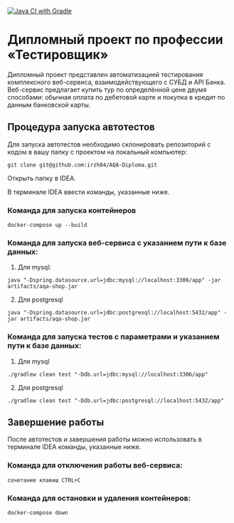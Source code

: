 [![Java CI with Gradle](https://github.com/irzh84/AQA-Diploma/actions/workflows/gradle.yml/badge.svg)](https://github.com/irzh84/AQA-Diploma/actions/workflows/gradle.yml)

# Дипломный проект по профессии «Тестировщик»

Дипломный проект представлен автоматизацией тестирования комплексного веб-сервиса, взаимодействующего с СУБД и API Банка. Веб-сервис предлагает купить тур по определённой цене двумя способами: обычная оплата по дебетовой карте и покупка в кредит по данным банковской карты. 

## Процедура запуска автотестов 

Для запуска автотестов необходимо склонировать репозиторий с кодом в вашу папку с проектом на локальный компьютер:

`git clone git@github.com:irzh84/AQA-Diploma.git`

Открыть папку в IDEA.

В терминале IDEA ввести команды, указанные ниже. 
             
### Команда для запуска контейнеров  

`docker-compose up --build`

### Команда для запуска веб-сервиса с указанием пути к базе данных: 

1. Для mysql:

`java "-Dspring.datasource.url=jdbc:mysql://localhost:3306/app" -jar artifacts/aqa-shop.jar`
   
2. Для postgresql

`java "-Dspring.datasource.url=jdbc:postgresql://localhost:5432/app" -jar artifacts/aqa-shop.jar`

### Команда для запуска тестов с параметрами и указанием пути к базе данных: 

1. Для mysql

`./gradlew clean test "-Ddb.url=jdbc:mysql://localhost:3306/app"`

2. Для postgresql

`./gradlew clean test "-Ddb.url=jdbc:postgresql://localhost:5432/app"` 

## Завершение работы

После автотестов и завершения работы можно использовать в терминале IDEA команды, указанные ниже.

### Команда для отключения работы веб-сервиса:

`сочетание клавиш CTRL+C`

### Команда для остановки и удаления контейнеров: 

`docker-compose down`
